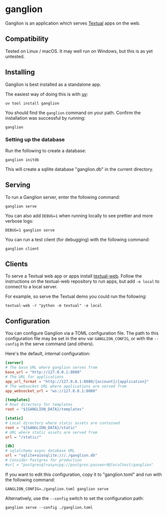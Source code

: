 # ganglion

Ganglion is an application which serves [Textual](https://textual.textualize.io/) apps on the web.


## Compatibility

Tested on Linux / macOS. It may well run on Windows, but this is as yet untested.

## Installing

Ganglion is best installed as a standalone app.

The easiest way of doing this is with [uv](https://docs.astral.sh/uv/):

```
uv tool install ganglion
```

You should find the `ganglion` command on your path. Confirm the installation was successful by running:

```
ganglion
```

### Setting up the database

Run the following to create a database:

```
ganglion initdb
```

This will create a sqllite database "ganglion.db" in the current directory.

## Serving

To run a Ganglion server, enter the following command:

```
ganglion serve
```

You can also add `DEBUG=1` when running locally to see prettier and more verbose logs:

```
DEBUG=1 ganglion serve
```

You can run a test client (for debugging) with the following command:

```
ganglion client
```


## Clients

To serve a Textual web app or apps install [textual-web](https://github.com/textualize/textual-web).
Follow the instructions on the textual-web repository to run apps, but add `-e local` to connect to a local server.

For example, so serve the Textual demo you could run the following:

```
textual-web -r "python -m textual" -e local
```


## Configuration

You can configure Ganglion via a TOML configuration file.
The path to this configuration file may be set in the env var `GANGLION_CONFIG`, or with the `--config` in the serve command (and others).

Here's the default, internal configuration:

```TOML
[server]
# The base URL where ganglion serves from
base_url = "http://127.0.0.1:8080"
# The URL for applications
app_url_format = "http://127.0.0.1:8080/{account}/{application}"
# The websocket URL where applications are served from
app_websocket_url = "ws://127.0.0.1:8080"

[templates]
# Root directory for templates
root = "${GANGLION_DATA}/templates"

[static]
# Local directory where static assets are contained
root = "${GANGLION_DATA}/static"
# URL where static assets are served from
url = "/static/"

[db]
# sqlalchemy async database URL
url = "sqlite+aiosqlite:///./ganglion.db"
# Consider Postgres for production
#url = "postgresql+asyncpg://postgres:password@localhost/ganglion"
```

If you want to edit this configuration, copy it to "ganglion.toml" and run with the following command:

```
GANGLION_CONFIG=./ganglion.toml ganglion serve 
```

Alternatively, use the `--config` switch to set the configuration path:

```
ganglion serve --config ./ganglion.toml
```

